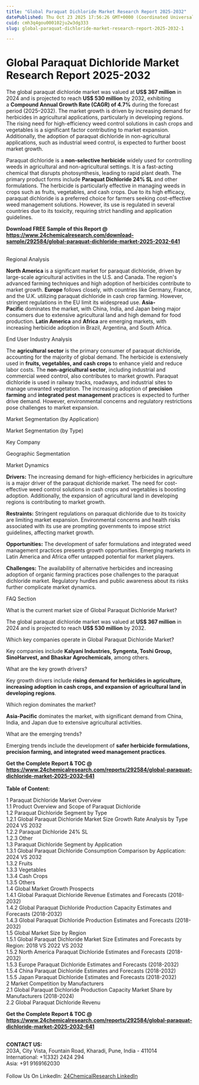 ```yaml
---
title: "Global Paraquat Dichloride Market Research Report 2025-2032"
datePublished: Thu Oct 23 2025 17:56:26 GMT+0000 (Coordinated Universal Time)
cuid: cmh3q4gou000102ju2w3dg333
slug: global-paraquat-dichloride-market-research-report-2025-2032-1

---
```


# Global Paraquat Dichloride Market Research Report 2025-2032

<p>The global paraquat dichloride market was valued at <strong>US$ 367 million</strong> in 2024 and is projected to reach <strong>US$ 530 million</strong> by 2032, exhibiting a <strong>Compound Annual Growth Rate (CAGR) of 4.7%</strong> during the forecast period (2025–2032). The market growth is driven by increasing demand for herbicides in agricultural applications, particularly in developing regions. The rising need for high-efficiency weed control solutions in cash crops and vegetables is a significant factor contributing to market expansion. Additionally, the adoption of paraquat dichloride in non-agricultural applications, such as industrial weed control, is expected to further boost market growth.</p><p>
</p><p>Paraquat dichloride is a <strong>non-selective herbicide</strong> widely used for controlling weeds in agricultural and non-agricultural settings. It is a fast-acting chemical that disrupts photosynthesis, leading to rapid plant death. The primary product forms include <strong>Paraquat Dichloride 24% SL</strong> and other formulations. The herbicide is particularly effective in managing weeds in crops such as fruits, vegetables, and cash crops. Due to its high efficacy, paraquat dichloride is a preferred choice for farmers seeking cost-effective weed management solutions. However, its use is regulated in several countries due to its toxicity, requiring strict handling and application guidelines.</p><div><b>Download FREE Sample of this Report @ 
            <a href="https://www.24chemicalresearch.com/download-sample/292584/global-paraquat-dichloride-market-2025-2032-641">
            https://www.24chemicalresearch.com/download-sample/292584/global-paraquat-dichloride-market-2025-2032-641</a></b></div><br><p>
Regional Analysis</p><p>
</p><p><strong>North America</strong> is a significant market for paraquat dichloride, driven by large-scale agricultural activities in the U.S. and Canada. The region's advanced farming techniques and high adoption of herbicides contribute to market growth. <strong>Europe</strong> follows closely, with countries like Germany, France, and the U.K. utilizing paraquat dichloride in cash crop farming. However, stringent regulations in the EU limit its widespread use. <strong>Asia-Pacific</strong> dominates the market, with China, India, and Japan being major consumers due to extensive agricultural land and high demand for food production. <strong>Latin America</strong> and <strong>Africa</strong> are emerging markets, with increasing herbicide adoption in Brazil, Argentina, and South Africa.</p><p>
End User Industry Analysis</p><p>
</p><p>The <strong>agricultural sector</strong> is the primary consumer of paraquat dichloride, accounting for the majority of global demand. The herbicide is extensively used in <strong>fruits, vegetables, and cash crops</strong> to enhance yield and reduce labor costs. The <strong>non-agricultural sector</strong>, including industrial and commercial weed control, also contributes to market growth. Paraquat dichloride is used in railway tracks, roadways, and industrial sites to manage unwanted vegetation. The increasing adoption of <strong>precision farming</strong> and <strong>integrated pest management</strong> practices is expected to further drive demand. However, environmental concerns and regulatory restrictions pose challenges to market expansion.</p><p>
Market Segmentation (by Application)</p><p>
</p><p>
Market Segmentation (by Type)</p><p>
</p><p>
Key Company</p><p>
</p><p>
Geographic Segmentation</p><p>
</p><p>
Market Dynamics</p><p>
</p><p><strong>Drivers:</strong> The increasing demand for high-efficiency herbicides in agriculture is a major driver of the paraquat dichloride market. The need for cost-effective weed control solutions in cash crops and vegetables is boosting adoption. Additionally, the expansion of agricultural land in developing regions is contributing to market growth.</p><p>
</p><p><strong>Restraints:</strong> Stringent regulations on paraquat dichloride due to its toxicity are limiting market expansion. Environmental concerns and health risks associated with its use are prompting governments to impose strict guidelines, affecting market growth.</p><p>
</p><p><strong>Opportunities:</strong> The development of safer formulations and integrated weed management practices presents growth opportunities. Emerging markets in Latin America and Africa offer untapped potential for market players.</p><p>
</p><p><strong>Challenges:</strong> The availability of alternative herbicides and increasing adoption of organic farming practices pose challenges to the paraquat dichloride market. Regulatory hurdles and public awareness about its risks further complicate market dynamics.</p><p>
FAQ Section</p><p>
What is the current market size of Global Paraquat Dichloride Market?</p><p>
</p><p>The global paraquat dichloride market was valued at <strong>US$ 367 million</strong> in 2024 and is projected to reach <strong>US$ 530 million</strong> by 2032.</p><p>
Which key companies operate in Global Paraquat Dichloride Market?</p><p>
</p><p>Key companies include <strong>Kalyani Industries, Syngenta, Toshi Group, SinoHarvest, and Bhaskar Agrochemicals</strong>, among others.</p><p>
What are the key growth drivers?</p><p>
</p><p>Key growth drivers include <strong>rising demand for herbicides in agriculture, increasing adoption in cash crops, and expansion of agricultural land in developing regions</strong>.</p><p>
Which region dominates the market?</p><p>
</p><p><strong>Asia-Pacific</strong> dominates the market, with significant demand from China, India, and Japan due to extensive agricultural activities.</p><p>
What are the emerging trends?</p><p>
</p><p>Emerging trends include the development of <strong>safer herbicide formulations, precision farming, and integrated weed management practices</strong>.</p>

<div><b>Get the Complete Report & TOC @ 
            <a href="https://www.24chemicalresearch.com/reports/292584/global-paraquat-dichloride-market-2025-2032-641">
            https://www.24chemicalresearch.com/reports/292584/global-paraquat-dichloride-market-2025-2032-641</a></b></div><br>
            <b>Table of Content:</b><p>1 Paraquat Dichloride Market Overview<br />
    1.1 Product Overview and Scope of Paraquat Dichloride<br />
    1.2 Paraquat Dichloride Segment by Type<br />
        1.2.1 Global Paraquat Dichloride Market Size Growth Rate Analysis by Type 2024 VS 2032<br />
        1.2.2 Paraquat Dichloride 24% SL<br />
        1.2.3 Other<br />
    1.3 Paraquat Dichloride Segment by Application<br />
        1.3.1 Global Paraquat Dichloride Consumption Comparison by Application: 2024 VS 2032<br />
        1.3.2 Fruits<br />
        1.3.3 Vegetables<br />
        1.3.4 Cash Crops<br />
        1.3.5 Others<br />
    1.4 Global Market Growth Prospects<br />
        1.4.1 Global Paraquat Dichloride Revenue Estimates and Forecasts (2018-2032)<br />
        1.4.2 Global Paraquat Dichloride Production Capacity Estimates and Forecasts (2018-2032)<br />
        1.4.3 Global Paraquat Dichloride Production Estimates and Forecasts (2018-2032)<br />
    1.5 Global Market Size by Region<br />
        1.5.1 Global Paraquat Dichloride Market Size Estimates and Forecasts by Region: 2018 VS 2022 VS 2032<br />
        1.5.2 North America Paraquat Dichloride Estimates and Forecasts (2018-2032)<br />
        1.5.3 Europe Paraquat Dichloride Estimates and Forecasts (2018-2032)<br />
        1.5.4 China Paraquat Dichloride Estimates and Forecasts (2018-2032)<br />
        1.5.5 Japan Paraquat Dichloride Estimates and Forecasts (2018-2032)<br />
2 Market Competition by Manufacturers<br />
    2.1 Global Paraquat Dichloride Production Capacity Market Share by Manufacturers (2018-2024)<br />
    2.2 Global Paraquat Dichloride Revenu</p>

<div><b>Get the Complete Report & TOC @ 
            <a href="https://www.24chemicalresearch.com/reports/292584/global-paraquat-dichloride-market-2025-2032-641">
            https://www.24chemicalresearch.com/reports/292584/global-paraquat-dichloride-market-2025-2032-641</a></b></div><br>

<b>CONTACT US:</b><br>
            203A, City Vista, Fountain Road, Kharadi, Pune, India - 411014<br>
            International: +1(332) 2424 294<br>
            Asia: +91 9169162030 <br><br>
            Follow Us On LinkedIn: <a href="https://www.linkedin.com/company/24chemicalresearch/">24ChemicalResearch LinkedIn</a>